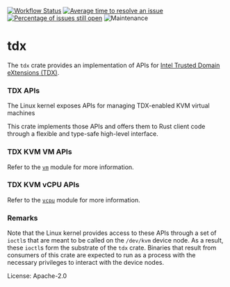 [![Workflow Status](https://github.com/virtee/tdx/workflows/test/badge.svg)](https://github.com/virtee/tdx/actions?query=workflow%3A%22test%22)
[![Average time to resolve an issue](https://isitmaintained.com/badge/resolution/virtee/tdx.svg)](https://isitmaintained.com/project/virtee/tdx "Average time to resolve an issue")
[![Percentage of issues still open](https://isitmaintained.com/badge/open/virtee/tdx.svg)](https://isitmaintained.com/project/virtee/tdx "Percentage of issues still open")
![Maintenance](https://img.shields.io/badge/maintenance-activly--developed-brightgreen.svg)

# tdx

The `tdx` crate provides an implementation of APIs for [Intel Trusted Domain eXtensions (TDX)](https://www.intel.com/content/www/us/en/developer/tools/trust-domain-extensions/documentation.html).

### TDX APIs

The Linux kernel exposes APIs for managing TDX-enabled KVM virtual machines

This crate implements those APIs and offers them to Rust client code through a
flexible and type-safe high-level interface.

### TDX KVM VM APIs

Refer to the [`vm`] module for more information.

### TDX KVM vCPU APIs

Refer to the [`vcpu`] module for more information.

### Remarks

Note that the Linux kernel provides access to these APIs through a set
of `ioctl`s that are meant to be called on the `/dev/kvm` device node.
As a result, these `ioctl`s form the substrate of the `tdx` crate.
Binaries that result from consumers of this crate are expected to run as
a process with the necessary privileges to interact with the device nodes.

[`vm`]: ./src/vm/
[`vcpu`]: ./src/vcpu/

License: Apache-2.0
